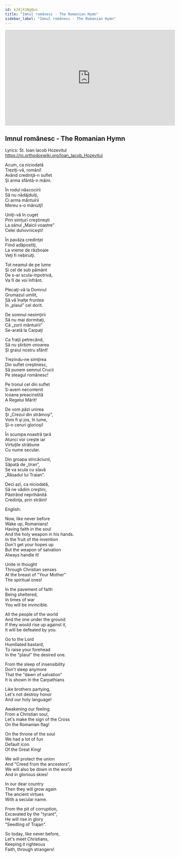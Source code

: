 ```yaml
---
id: kJdjXiNgQus
title: "Imnul românesc - The Romanian Hymn"
sidebar_label: "Imnul românesc - The Romanian Hymn"
---
```


<div class="video-float-container">
  <iframe
    width="560"
    height="315"
    src="https://www.youtube.com/embed/kJdjXiNgQus"
    title="YouTube video player"
    frameborder="0"
    allow="accelerometer; autoplay; clipboard-write; encrypted-media; gyroscope; picture-in-picture; web-share"
    referrerpolicy="strict-origin-when-cross-origin"
    allowfullscreen
  ></iframe>
</div>

## Imnul românesc - The Romanian Hymn

Lyrics: St. Ioan Iacob Hozevitul  
https://ro.orthodoxwiki.org/Ioan_Iacob_Hozevitul

Acum, ca niciodată  
Treziţi-vă, români!  
Având credinţă-n suflet  
Şi arma sfântă-n mâini.

În rodul născocirii  
Să nu nădăjduiţi,  
Ci arma mântuirii  
Mereu s-o mânuiţi!

Uniţi-vă în cuget  
Prin simţuri creştineşti  
La sânul „Maicii voastre”  
Celei duhovniceşti!

În pavăza credinţei  
Fiind adăpostiţi,  
La vreme de războaie  
Veţi fi nebiruiţi.

Tot neamul de pe lume  
Şi cel de sub pământ  
De s-ar scula-mpotrivă,  
Va fi de voi înfrânt.

Plecaţi-vă la Domnul  
Grumazul umilit,  
Să vă înalţe fruntea  
În „plaiul” cel dorit.

De somnul nesimţirii  
Să nu mai dormitaţi,  
Că „zorii mântuirii”  
Se-arată la Carpaţi

Ca fraţii petrecând,  
Să nu ştirbim onoarea  
Şi graiul nostru sfânt!

Trezindu-ne simţirea  
Din suflet creştinesc,  
Să punem semnul Crucii  
Pe steagul românesc!

Pe tronul cel din suflet  
S-avem necontenit  
Icoana preacinstită  
A Regelui Mărit!

De vom păzi unirea  
Şi „Crezul din strămoşi”,  
Vom fi şi jos, în lume,  
Şi-n ceruri glorioşi!

În scumpa noastră ţară  
Atunci vor creşte iar  
Virtuţile străbune  
Cu nume secular.

Din groapa stricăciunii,  
Săpată de „tiran”,  
Se va scula cu slavă  
„Răsadul lui Traian”.

Deci azi, ca niciodată,  
Să ne vădim creştini,  
Păstrând neprihănită  
Credinţa, prin străini!

English:

Now, like never before  
Wake up, Romanians!  
Having faith in the soul  
And the holy weapon in his hands.  
In the fruit of the invention  
Don't get your hopes up  
But the weapon of salvation  
Always handle it!

Unite in thought  
Through Christian senses  
At the breast of "Your Mother"  
The spiritual ones!

In the pavement of faith  
Being sheltered,  
In times of war  
You will be invincible.

All the people of the world  
And the one under the ground  
If they would rise up against it,  
It will be defeated by you.

Go to the Lord  
Humiliated bastard,  
To raise your forehead  
In the "plaiul" the desired one.

From the sleep of insensibility  
Don't sleep anymore  
That the "dawn of salvation"  
It is shown in the Carpathians

Like brothers partying,  
Let's not destroy honor  
And our holy language!

Awakening our feeling  
From a Christian soul,  
Let's make the sign of the Cross  
On the Romanian flag!

On the throne of the soul  
We had a lot of fun  
Default icon  
Of the Great King!

We will protect the union  
And "Creed from the ancestors",  
We will also be down in the world  
And in glorious skies!

In our dear country  
Then they will grow again  
The ancient virtues  
With a secular name.

From the pit of corruption,  
Excavated by the "tyrant",  
He will rise in glory  
"Seedling of Trajan".

So today, like never before,  
Let's meet Christians,  
Keeping it righteous  
Faith, through strangers!
